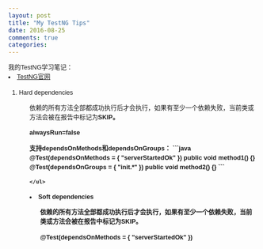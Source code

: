 ```yaml
---
layout: post
title: "My TestNG Tips"
date: 2016-08-25
comments: true
categories:
---
```


<head>
	<meta http-equiv="Content-Type" content="text/html; charset=utf-8" />
	<style type="text/css">
	#customers
		{
		font-family:"Trebuchet MS", Arial, Helvetica, sans-serif;
		width:100%;
		text-align:left;
		font-size:0.9em;
		line-height:1.5;
		}
	ul
		{
		list-style-type: disc;
		list-style-position: inside;		
		}
	</style>
</head>

<div class="css-full-post-content js-full-post-content" id="customers">
我的TestNG学习笔记：
<li><a href="http://testng.org/doc/documentation-main.html#annotations"> TestNG官网</a></li>

<ol>
<li>Hard dependencies</li>
	<ul>
	依赖的所有方法全部都成功执行后才会执行，如果有至少一个依赖失败，当前类或方法会被在报告中标记为<b>SKIP<b>。
	</ul>
	<ul>
	alwaysRun=false
	</ul>
	<ul>
	支持dependsOnMethods和dependsOnGroups：
	```java
	@Test(dependsOnMethods = { "serverStartedOk" })
	public void method1() {}
	@Test(dependsOnGroups = { "init.*" })
	public void method2() {}
	```
	
	</ul>

<li>Soft dependencies</li>
	<ul>
	依赖的所有方法全部都成功执行后才会执行，如果有至少一个依赖失败，当前类或方法会被在报告中标记为SKIP。
	</ul>
	<ul>
	@Test(dependsOnMethods = { "serverStartedOk" })
	</ul>	
</ol>



</div>	